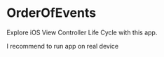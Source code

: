 # OrderOfEvents
Explore iOS View Controller Life Cycle with this app.

I recommend to run app on real device
